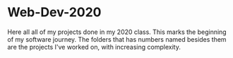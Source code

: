 # Web-Dev-2020
Here all all of my projects done in my 2020 class. This marks the beginning of my software journey.
The folders that has numbers named besides them are the projects I've worked on, with increasing complexity.

